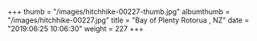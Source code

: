 +++
thumb = "/images/hitchhike-00227-thumb.jpg"
albumthumb = "/images/hitchhike-00227.jpg"
title = "Bay of Plenty Rotorua , NZ"
date = "2019:06:25 10:06:30"
weight = 227
+++
